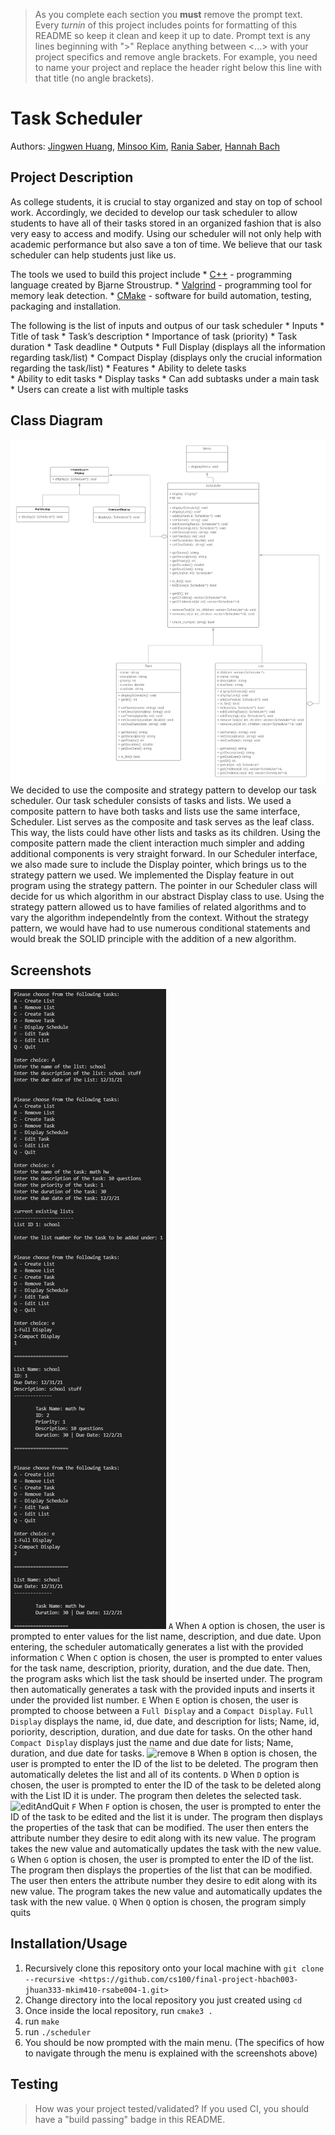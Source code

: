  > As you complete each section you **must** remove the prompt text. Every *turnin* of this project includes points for formatting of this README so keep it clean and keep it up to date. 
 > Prompt text is any lines beginning with "\>"
 > Replace anything between \<...\> with your project specifics and remove angle brackets. For example, you need to name your project and replace the header right below this line with that title (no angle brackets). 
# Task Scheduler 
 Authors: [Jingwen Huang](https://github.com/JingwenHuang233),
 [Minsoo Kim](https://github.com/minsooerickim),
 [Rania Saber](https://github.com/rsabe004),
 [Hannah Bach](https://github.com/hbach24)

## Project Description
As college students, it is crucial to stay organized and stay on top of school work. Accordingly, we decided to develop our task scheduler to allow students to have all of their tasks stored in an organized fashion that is also very easy to access and modify. Using our scheduler will not only help with academic performance but also save a ton of time. We believe that our task scheduler can help students just like us.

The tools we used to build this project include
       * [C++](https://www.cplusplus.com/) - programming language created by Bjarne Stroustrup.
       * [Valgrind](https://valgrind.org/) - programming tool for memory leak detection.
       * [CMake](https://cmake.org/) - software for build automation, testing, packaging and installation.

The following is the list of inputs and outpus of our task scheduler
       * Inputs
           * Title of task
           * Task’s description 
           * Importance of task (priority)
           * Task duration 
           * Task deadline
       * Outputs
           * Full Display (displays all the information regarding task/list)
           * Compact Display (displays only the crucial information regarding the task/list)
       * Features
           * Ability to delete tasks  
           * Ability to edit tasks 
           * Display tasks
           * Can add subtasks under a main task 
           * Users can create a list with multiple tasks

## Class Diagram
![umlDiagram](./imgs/umlDiagram.png)
We decided to use the composite and strategy pattern to develop our task scheduler. Our task scheduler consists of tasks and lists. We used a composite pattern to have both tasks and lists use the same interface, Scheduler. List serves as the composite and task serves as the leaf class. This way, the lists could have other lists and tasks as its children. Using the composite pattern made the client interaction much simpler and adding additional components is very straight forward. In our Scheduler interface, we also made sure to include the Display pointer, which brings us to the strategy pattern we used. We implemented the Display feature in out program using the strategy pattern. The pointer in our Scheduler class will decide for us which algorithm in our abstract Display class to use. Using the strategy pattern allowed us to have families of related algorithms and to vary the algorithm independelntly from the context. Without the strategy pattern, we would have had to use numerous conditional statements and would break the SOLID principle with the addition of a new algorithm.
 
## Screenshots
![createAndDisplay](./imgs/createAndDisplay.png)
```A```
    When ```A``` option is chosen, the user is prompted to enter values for the list name, description, and due date. Upon entering, the scheduler automatically generates a list with the provided information
```C```
    When ```C``` option is chosen, the user is prompted to enter values for the task name, description, priority, duration, and the due date. Then, the program asks which list the task should be inserted under. The program then automatically generates a task with the provided inputs and inserts it under the provided list number.
```E```
    When ```E``` option is chosen, the user is prompted to choose between a ```Full Display``` and a ```Compact Display```. ```Full Display``` displays the name, id, due date, and description for lists; Name, id, poriority, description, duration, and due date for tasks. On the other hand ```Compact Display``` displays just the name and due date for lists; Name, duration, and due date for tasks.
![remove](./imgs/remove.png)
```B```
    When ```B``` option is chosen, the user is prompted to enter the ID of the list to be deleted. The program then automatically deletes the list and all of its contents.
```D```
    When ```D``` option is chosen, the user is prompted to enter the ID of the task to be deleted along with the List ID it is under. The program then deletes the selected task.
![editAndQuit](./imgs/editAndQuit.png)
```F```
    When ```F``` option is chosen, the user is prompted to enter the ID of the task to be edited and the list it is under. The program then displays the properties of the task that can be modified. The user then enters the attribute number they desire to edit along with its new value. The program takes the new value and automatically updates the task with the new value.
```G```
    When ```G``` option is chosen, the user is prompted to enter the ID of the list. The program then displays the properties of the list that can be modified. The user then enters the attribute number they desire to edit along with its new value. The program takes the new value and automatically updates the task with the new value.
```Q```
    When ```Q``` option is chosen, the program simply quits

## Installation/Usage
1. Recursively clone this repository onto your local machine with ```git clone --recursive <https://github.com/cs100/final-project-hbach003-jhuan333-mkim410-rsabe004-1.git>```
2. Change directory into the local repository you just created using ```cd```
3. Once inside the local repository, run ```cmake3 .```
4. run ```make```
5. run ```./scheduler``` 
6. You should be now prompted with the main menu. (The specifics of how to navigate through the menu is explained with the screenshots above)

## Testing
> How was your project tested/validated? If you used CI, you should have a "build passing" badge in this README.
